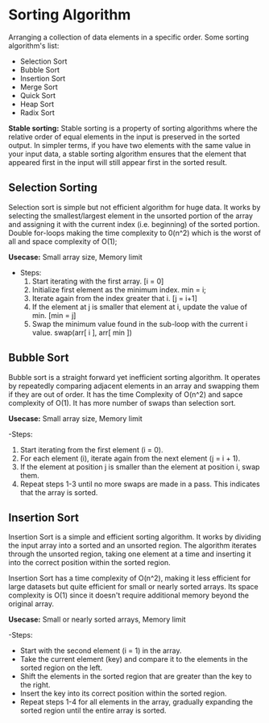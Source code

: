 
# Sorting Algorithm

Arranging a collection of data elements in a specific order. 
Some sorting algorithm's list:
- Selection Sort
- Bubble Sort
- Insertion Sort
- Merge Sort
- Quick Sort
- Heap Sort
- Radix Sort

**Stable sorting:**
Stable sorting is a property of sorting algorithms where the relative order of equal elements in the input is preserved in the sorted output. In simpler terms, if you have two elements with the same value in your input data, a stable sorting algorithm ensures that the element that appeared first in the input will still appear first in the sorted result.

## Selection Sorting 

Selection sort is simple but not efficient algorithm for huge data. It works by selecting the smallest/largest element in the unsorted portion of the array and assigning it with the current index (i.e. beginning) of the sorted portion. Double for-loops making the time complexity to 0(n^2) which is the worst of all and space complexity of O(1);

**Usecase:** Small array size, Memory limit

- Steps:
  1. Start iterating with the first array. [i = 0]
  2. Initialize first element as the minimum index. min = i;
  3. Iterate again from the index greater that i. [j = i+1]
  3. If the element at j is smaller that element at i, update the value of min. [min = j]
  5. Swap the minimum value found in the sub-loop with the current i value. swap(arr[ i ], arr[ min ])

## Bubble Sort

Bubble sort is a straight forward yet inefficient sorting algorithm. It operates by repeatedly comparing adjacent elements in an array and swapping them if they are out of order. It has the time Complexity of O(n^2) and sapce complexity of O(1). It has more number of swaps than selection sort.

**Usecase:** Small array size, Memory limit

-Steps:
1. Start iterating from the first element (i = 0).
2. For each element (i), iterate again from the next element (j = i + 1).
3. If the element at position j is smaller than the element at position i, swap them.
4. Repeat steps 1-3 until no more swaps are made in a pass. This indicates that the array is sorted.


## Insertion Sort

Insertion Sort is a simple and efficient sorting algorithm. It works by dividing the input array into a sorted and an unsorted region. The algorithm iterates through the unsorted region, taking one element at a time and inserting it into the correct position within the sorted region. 

Insertion Sort has a time complexity of O(n^2), making it less efficient for large datasets but quite efficient for small or nearly sorted arrays. Its space complexity is O(1) since it doesn't require additional memory beyond the original array.

**Usecase:** Small or nearly sorted arrays, Memory limit

-Steps:
- Start with the second element (i = 1) in the array.
- Take the current element (key) and compare it to the elements in the sorted region on the left.
- Shift the elements in the sorted region that are greater than the key to the right.
- Insert the key into its correct position within the sorted region.
- Repeat steps 1-4 for all elements in the array, gradually expanding the sorted region until the entire array is sorted.